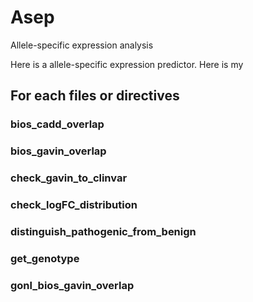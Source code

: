 
# Asep
Allele-specific expression analysis

Here is a allele-specific expression predictor. Here is my

## For each files or directives
### bios_cadd_overlap
### bios_gavin_overlap
### check_gavin_to_clinvar
### check_logFC_distribution
### distinguish_pathogenic_from_benign
### get_genotype
### gonl_bios_gavin_overlap
